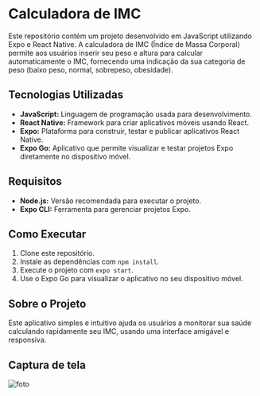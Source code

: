 # Calculadora de IMC

Este repositório contém um projeto desenvolvido em JavaScript utilizando Expo e React Native. A calculadora de IMC (Índice de Massa Corporal) permite aos usuários inserir seu peso e altura para calcular automaticamente o IMC, fornecendo uma indicação da sua categoria de peso (baixo peso, normal, sobrepeso, obesidade).

## Tecnologias Utilizadas

- **JavaScript:** Linguagem de programação usada para desenvolvimento.
- **React Native:** Framework para criar aplicativos móveis usando React.
- **Expo:** Plataforma para construir, testar e publicar aplicativos React Native.
- **Expo Go:** Aplicativo que permite visualizar e testar projetos Expo diretamente no dispositivo móvel.

## Requisitos

- **Node.js:** Versão recomendada para executar o projeto.
- **Expo CLI:** Ferramenta para gerenciar projetos Expo.

## Como Executar

1. Clone este repositório.
2. Instale as dependências com `npm install`.
3. Execute o projeto com `expo start`.
4. Use o Expo Go para visualizar o aplicativo no seu dispositivo móvel.

## Sobre o Projeto

Este aplicativo simples e intuitivo ajuda os usuários a monitorar sua saúde calculando rapidamente seu IMC, usando uma interface amigável e responsiva.

## Captura de tela

![foto](https://i.ibb.co/TTXbPsS/Whats-App-Image-2024-08-22-at-12-48-12.jpg)

